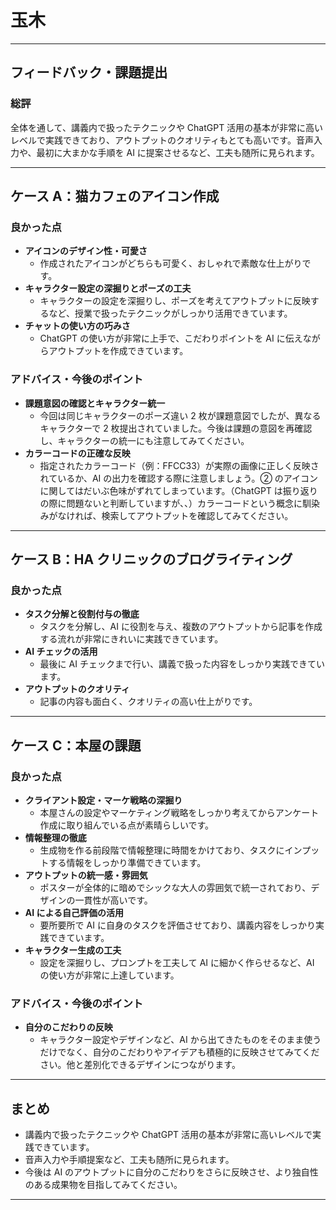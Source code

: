 # 玉木

---

## フィードバック・課題提出

### 総評

全体を通して、講義内で扱ったテクニックや ChatGPT 活用の基本が非常に高いレベルで実践できており、アウトプットのクオリティもとても高いです。音声入力や、最初に大まかな手順を AI に提案させるなど、工夫も随所に見られます。

---

## ケース A：猫カフェのアイコン作成

### 良かった点

-   **アイコンのデザイン性・可愛さ**
    -   作成されたアイコンがどちらも可愛く、おしゃれで素敵な仕上がりです。
-   **キャラクター設定の深掘りとポーズの工夫**
    -   キャラクターの設定を深掘りし、ポーズを考えてアウトプットに反映するなど、授業で扱ったテクニックがしっかり活用できています。
-   **チャットの使い方の巧みさ**
    -   ChatGPT の使い方が非常に上手で、こだわりポイントを AI に伝えながらアウトプットを作成できています。

### アドバイス・今後のポイント

-   **課題意図の確認とキャラクター統一**
    -   今回は同じキャラクターのポーズ違い 2 枚が課題意図でしたが、異なるキャラクターで 2 枚提出されていました。今後は課題の意図を再確認し、キャラクターの統一にも注意してみてください。
-   **カラーコードの正確な反映**
    -   指定されたカラーコード（例：FFCC33）が実際の画像に正しく反映されているか、AI の出力を確認する際に注意しましょう。② のアイコンに関してはだいぶ色味がずれてしまっています。（ChatGPT は振り返りの際に問題ないと判断していますが、、）カラーコードという概念に馴染みがなければ、検索してアウトプットを確認してみてください。

---

## ケース B：HA クリニックのブログライティング

### 良かった点

-   **タスク分解と役割付与の徹底**
    -   タスクを分解し、AI に役割を与え、複数のアウトプットから記事を作成する流れが非常にきれいに実践できています。
-   **AI チェックの活用**
    -   最後に AI チェックまで行い、講義で扱った内容をしっかり実践できています。
-   **アウトプットのクオリティ**
    -   記事の内容も面白く、クオリティの高い仕上がりです。

---

## ケース C：本屋の課題

### 良かった点

-   **クライアント設定・マーケ戦略の深掘り**
    -   本屋さんの設定やマーケティング戦略をしっかり考えてからアンケート作成に取り組んでいる点が素晴らしいです。
-   **情報整理の徹底**
    -   生成物を作る前段階で情報整理に時間をかけており、タスクにインプットする情報をしっかり準備できています。
-   **アウトプットの統一感・雰囲気**
    -   ポスターが全体的に暗めでシックな大人の雰囲気で統一されており、デザインの一貫性が高いです。
-   **AI による自己評価の活用**
    -   要所要所で AI に自身のタスクを評価させており、講義内容をしっかり実践できています。
-   **キャラクター生成の工夫**
    -   設定を深掘りし、プロンプトを工夫して AI に細かく作らせるなど、AI の使い方が非常に上達しています。

### アドバイス・今後のポイント

-   **自分のこだわりの反映**
    -   キャラクター設定やデザインなど、AI から出てきたものをそのまま使うだけでなく、自分のこだわりやアイデアも積極的に反映させてみてください。他と差別化できるデザインにつながります。

---

## まとめ

-   講義内で扱ったテクニックや ChatGPT 活用の基本が非常に高いレベルで実践できています。
-   音声入力や手順提案など、工夫も随所に見られます。
-   今後は AI のアウトプットに自分のこだわりをさらに反映させ、より独自性のある成果物を目指してみてください。

---
